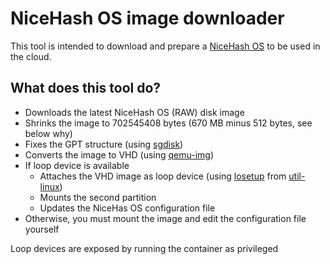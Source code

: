 # NiceHash OS image downloader

This tool is intended to download and prepare a [NiceHash OS](https://www.nicehash.com/blog/post/nicehash-os-flash-tool-user-guide) to be used in the cloud.

## What does this tool do?
* Downloads the latest NiceHash OS (RAW) disk image
* Shrinks the image to 702545408 bytes (670 MB minus 512 bytes, see below why)
* Fixes the GPT structure (using [sgdisk](https://linux.die.net/man/8/sgdisk))
* Converts the image to VHD (using [qemu-img](https://linux.die.net/man/1/qemu-img))
* If loop device is available
  * Attaches the VHD image as loop device (using [losetup](https://linux.die.net/man/8/losetup) from [util-linux](https://pkgs.alpinelinux.org/package/edge/main/x86_64/util-linux))
  * Mounts the second partition
  * Updates the NiceHas OS configuration file
* Otherwise, you must mount the image and edit the configuration file yourself

Loop devices are exposed by running the container as privileged
